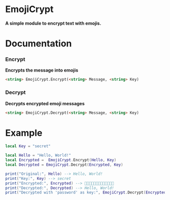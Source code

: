 # EmojiCrypt
**A simple module to encrypt text with emojis.**
# Documentation
### Encrypt
**Encrypts the message into emojis**
```html
<string> EmojiCrypt.Encrypt(<string> Message, <string> Key)
```
### Decrypt
**Decrypts encrypted emoji messages**
```html
<string> EmojiCrypt.Decrypt(<string> Message, <string> Key)
```
# Example
```lua
local Key = "secret"

local Hello = "Hello, World!"
local Encrypted =  EmojiCrypt.Encrypt(Hello, Key)
local Decrypted = EmojiCrypt.Decrypt(Encrypted, Key)

print("Original:", Hello) --> Hello, World!
print("Key:", Key) --> secret
print("Encrypted:", Encrypted) --> 🤤🤣🤔🙃🤗💩😲🤧🤫😜🤪😜😯
print("Decrypted:", Decrypted) --> Hello, World!
print("Decrypted with 'password' as key:", EmojiCrypt.Decrypt(Encrypted, "password")) --> Lum~t-!D|dk`+
```
